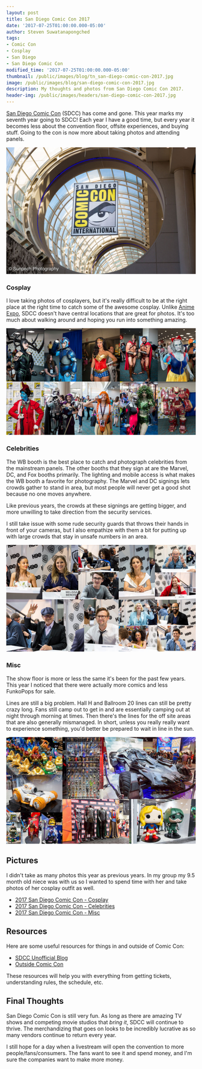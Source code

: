 ```yaml
---
layout: post
title: San Diego Comic Con 2017
date: '2017-07-25T01:00:00.000-05:00'
author: Steven Suwatanapongched
tags:
- Comic Con
- Cosplay
- San Diego
- San Diego Comic Con
modified_time: '2017-07-25T01:00:00.000-05:00'
thumbnail: /public/images/blog/tn_san-diego-comic-con-2017.jpg
image: /public/images/blog/san-diego-comic-con-2017.jpg
description: My thoughts and photos from San Diego Comic Con 2017.
header-img: /public/images/headers/san-diego-comic-con-2017.jpg
---
```


[San Diego Comic Con](https://secure.comic-con.org/cci) (SDCC) has come and gone. This year marks my seventh year going to SDCC! Each year I have a good time, but every year it becomes less about the convention floor, offsite experiences, and buying stuff. Going to the con is now more about taking photos and attending panels.

![San Diego Comic Con](/public/images/blog/san-diego-comic-con-2017.jpg)

### Cosplay

I love taking photos of cosplayers, but it's really difficult to be at the right place at the right time to catch some of the awesome cosplay. Unlike [Anime Expo](http://www.anime-expo.org/), SDCC doesn't have central locations that are great for photos. It's too much about walking around and hoping you run into something amazing.

![San Diego Comic Con - Cosplay Collage](/public/images/blog/2017-san-diego-comic-con-collage-cosplay.jpg)

### Celebrities

The WB booth is the best place to catch and photograph celebrities from the mainstream panels. The other booths that they sign at are the Marvel, DC, and Fox booths primarily. The lighting and mobile access is what makes the WB booth a favorite for photography. The Marvel and DC signings lets crowds gather to stand in area, but most people will never get a good shot because no one moves anywhere.

Like previous years, the crowds at these signings are getting bigger, and more unwilling to take direction from the security services.

I still take issue with some rude security guards that throws their hands in front of your cameras, but I also empathize with them a bit for putting up with large crowds that stay in unsafe numbers in an area.

![San Diego Comic Con - Celebrities Collage](/public/images/blog/2017-san-diego-comic-con-collage-celebrities.jpg)

### Misc

The show floor is more or less the same it's been for the past few years. This year I noticed that there were actually more comics and less FunkoPops for sale.

Lines are still a big problem. Hall H and Ballroom 20 lines can still be pretty crazy long. Fans still camp out to get in and are essentially camping out at night through morning at times. Then there's the lines for the off site areas that are also generally mismanaged. In short, unless you really really want to experience something, you'd better be prepared to wait in line in the sun.

![San Diego Comic Con - Misc Collage](/public/images/blog/2017-san-diego-comic-con-collage-misc.jpg)

## Pictures

I didn't take as many photos this year as previous years. In my group my 9.5 month old niece was with us so I wanted to spend time with her and take photos of her cosplay outfit as well.

* [2017 San Diego Comic Con - Cosplay](https://www.facebook.com/media/set/?set=a.1487438941321125.1073741930.408588035872893&type=3)
* [2017 San Diego Comic Con - Celebrities](https://www.facebook.com/media/set/?set=a.1487440754654277.1073741931.408588035872893&type=3)
* [2017 San Diego Comic Con - Misc](https://www.facebook.com/media/set/?set=a.1487438041321215.1073741929.408588035872893&type=3)

## Resources

Here are some useful resources for things in and outside of Comic Con:

* [SDCC Unofficial Blog](http://sdccblog.com/)
* [Outside Comic Con](https://twitter.com/OutsideComicCon)

These resources will help you with everything from getting tickets, understanding rules, the schedule, etc.

## Final Thoughts

San Diego Comic Con is still very fun. As long as there are amazing TV shows and competing movie studios that *bring it*, SDCC will continue to thrive. The merchandizing that goes on looks to be incredibly lucrative as so many vendors continue to return every year.

I still hope for a day when a livestream will open the convention to more people/fans/consumers. The fans want to see it and spend money, and I'm sure the companies want to make more money.
